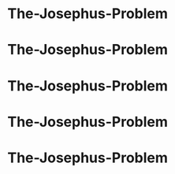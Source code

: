 # The-Josephus-Problem
# The-Josephus-Problem
# The-Josephus-Problem
# The-Josephus-Problem
# The-Josephus-Problem
